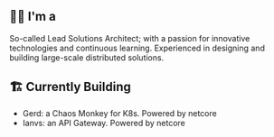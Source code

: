 ## 👨‍💻 I'm a 
So-called Lead Solutions Architect; with a passion for innovative technologies and continuous learning. Experienced in designing and building large-scale distributed solutions.

## 🏗 Currently Building
- Gerd: a Chaos Monkey for K8s. Powered by netcore
- Ianvs: an API Gateway. Powered by netcore

<!--
**mohammad-shaddad/mohammad-shaddad** is a ✨ _special_ ✨ repository because its `README.md` (this file) appears on your GitHub profile.

Here are some ideas to get you started:

- 🔭 I’m currently working on ...
- 🌱 I’m currently learning ...
- 👯 I’m looking to collaborate on ...
- 🤔 I’m looking for help with ...
- 💬 Ask me about ...
- 📫 How to reach me: ...
- 😄 Pronouns: ...
- ⚡ Fun fact: ...
-->

